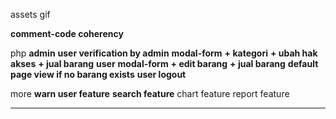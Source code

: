 assets
    gif
    
**comment-code coherency**

php
    **admin**
        **user verification by admin**
        **modal-form**
            **+ kategori**
            **+ ubah hak akses**
            **+ jual barang**
    **user**
        **modal-form**
            **+ edit barang**
            **+ jual barang**
    **default page view if no barang exists**
    **user logout**

more
    **warn user feature**
    **search feature**
    chart feature
    report feature

-----------------------------

